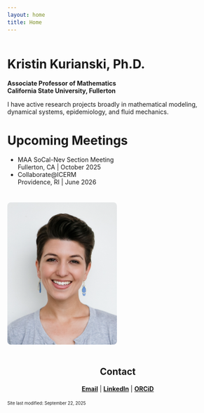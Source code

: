```yaml
---
layout: home
title: Home
---
```

<div style="display: flex; align-items: flex-start; gap: 1.5rem; flex-wrap: wrap;">
  <div style="flex: 1; min-width: 250px;">
    <h1>Kristin Kurianski, Ph.D.</h1>
    <p><strong>Associate Professor of Mathematics<br />
    California State University, Fullerton</strong></p>
    <p>I have active research projects broadly in mathematical modeling, dynamical systems, epidemiology, and fluid mechanics.</p>
    <h1>Upcoming Meetings</h1>
    <ul>
      <li>
        MAA SoCal-Nev Section Meeting<br />Fullerton, CA | October 2025
      </li>
      <li>
        Collaborate@ICERM<br />Providence, RI | June 2026
      </li>
    </ul>
  </div>
  <div style="flex: 0 0 250px; align-self: flex-start;">
    <img src="/images/2022_0Kurianski_headshot.png" alt="Kristin Kurianski headshot" style="max-width: 100%; border-radius: 8px; margin-top: 0;" />
  </div>
</div>
<br />

<h2 style="text-align:center;">Contact</h2>
<div style="text-align:center;">
  <strong><a href="mailto:kkurianski@fullerton.edu" style="color:3366CC">Email</a></strong> | 
  <strong><a href="https://www.linkedin.com/in/kristin-kurianski" style="color:3366CC">LinkedIn</a></strong> | <strong><a href="https://orcid.org/0000-0002-7550-4049" style="color:3366CC">ORCiD</a></strong>
</div>

<p><sup><sub>Site last modified: September 22, 2025</sub></sup></p>
